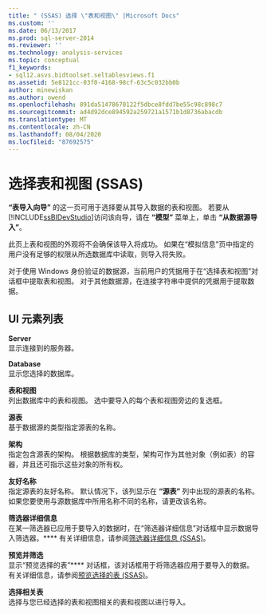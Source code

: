 ```yaml
---
title: " (SSAS) 选择 \"表和视图\" |Microsoft Docs"
ms.custom: ''
ms.date: 06/13/2017
ms.prod: sql-server-2014
ms.reviewer: ''
ms.technology: analysis-services
ms.topic: conceptual
f1_keywords:
- sql12.asvs.bidtoolset.seltablesviews.f1
ms.assetid: 5e8121cc-03f0-4168-98cf-63c5c032bb0b
author: minewiskan
ms.author: owend
ms.openlocfilehash: 891da51478670122f5dbce8fdd7be55c98c898c7
ms.sourcegitcommit: ad4d92dce894592a259721a1571b1d8736abacdb
ms.translationtype: MT
ms.contentlocale: zh-CN
ms.lasthandoff: 08/04/2020
ms.locfileid: "87692575"
---
```

# <a name="select-tables-and-views-ssas"></a>选择表和视图 (SSAS)
  **“表导入向导”** 的这一页可用于选择要从其导入数据的表和视图。 若要从 [!INCLUDE[ssBIDevStudio](../includes/ssbidevstudio-md.md)]访问该向导，请在 **“模型”** 菜单上，单击 **“从数据源导入”**。  
  
 此页上表和视图的外观将不会确保该导入将成功。 如果在“模拟信息”页中指定的用户没有足够的权限从所选数据库中读取，则导入将失败。  
  
 对于使用 Windows 身份验证的数据源，当前用户的凭据用于在“选择表和视图”对话框中提取表和视图。 对于其他数据源，在连接字符串中提供的凭据用于提取数据。  
  
## <a name="ui-element-list"></a>UI 元素列表  
 **Server**  
 显示连接到的服务器。  
  
 **Database**  
 显示您选择的数据库。  
  
 **表和视图**  
 列出数据库中的表和视图。 选中要导入的每个表和视图旁边的复选框。  
  
 **源表**  
 基于数据源的类型指定源表的名称。  
  
 **架构**  
 指定包含源表的架构。 根据数据库的类型，架构可作为其他对象（例如表）的容器，并且还可指示这些对象的所有权。  
  
 **友好名称**  
 指定源表的友好名称。 默认情况下，该列显示在 **“源表”** 列中出现的源表的名称。 如果您要使用与源数据库中所用名称不同的名称，请更改该名称。  
  
 **筛选器详细信息**  
 在某一筛选器已应用于要导入的数据时，在“筛选器详细信息”对话框中显示数据导入筛选器。**** 有关详细信息，请参阅[筛选器详细信息 (SSAS)](filter-details-ssas.md)。  
  
 **预览并筛选**  
 显示“预览选择的表”**** 对话框，该对话框用于将筛选器应用于要导入的数据。 有关详细信息，请参阅[预览选择的表 (SSAS)](preview-selected-table-ssas.md)。  
  
 **选择相关表**  
 选择与您已经选择的表和视图相关的表和视图以进行导入。  
  
  
